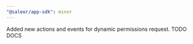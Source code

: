 ```yaml
---
"@saleor/app-sdk": minor
---
```


Added new actions and events for dynamic permissions request. TODO DOCS
